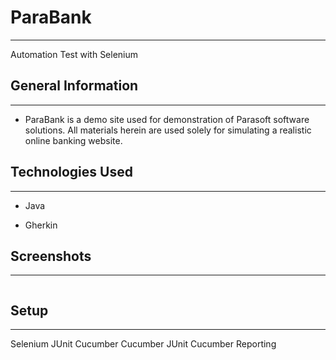 <h1>ParaBank</h1>
<hr><p>Automation Test with Selenium</p><h2>General Information</h2>
<hr><ul>
<li>ParaBank is a demo site used for demonstration of Parasoft software solutions. All materials herein are used solely for simulating a realistic online banking website.</li>
</ul><h2>Technologies Used</h2>
<hr><ul>
<li>Java</li>
</ul><ul>
<li>Gherkin</li>
</ul><h2>Screenshots</h2>
<hr><p><img src="https://i.ibb.co.com/yRGVdth/thumbnail.png" alt=""></p><h2>Setup</h2>
<hr><p>Selenium
JUnit
Cucumber
Cucumber JUnit
Cucumber Reporting</p>
